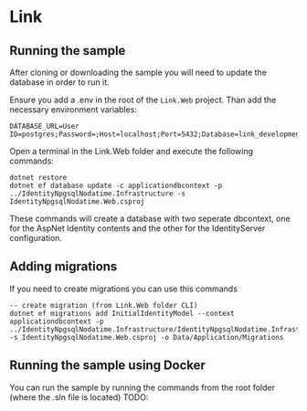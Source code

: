 # Link

## Running the sample

After cloning or downloading the sample you will need to update the database in order to run it.

Ensure you add a .env in the root of the `Link.Web` project. Than add the necessary environment variables:

```
DATABASE_URL=User ID=postgres;Password=;Host=localhost;Port=5432;Database=link_development;
```

Open a terminal in the Link.Web folder and execute the following commands:

```
dotnet restore
dotnet ef database update -c applicationdbcontext -p ../IdentityNpgsqlNodatime.Infrastructure -s IdentityNpgsqlNodatime.Web.csproj
```

These commands will create a database with two seperate dbcontext, one for the AspNet Identity contents and the other for the IdentityServer configuration.

## Adding migrations

If you need to create migrations you can use this commands

```
-- create migration (from Link.Web folder CLI)
dotnet ef migrations add InitialIdentityModel --context applicationdbcontext -p ../IdentityNpgsqlNodatime.Infrastructure/IdentityNpgsqlNodatime.Infrastructure.csproj -s IdentityNpgsqlNodatime.Web.csproj -o Data/Application/Migrations
```

## Running the sample using Docker

You can run the sample by running the commands from the root folder (where the .sln file is located)
TODO:
